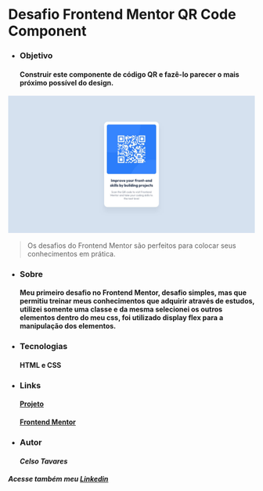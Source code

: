 # Desafio Frontend Mentor QR Code Component

* ### Objetivo
    #### Construir este componente de código QR e fazê-lo parecer o mais próximo possível do design.

![Arquivo Original](design/desktop-design.jpg)
>Os desafios do Frontend Mentor são perfeitos para colocar seus conhecimentos em prática.
* ### Sobre
    #### Meu primeiro desafio no Frontend Mentor, desafio simples, mas que permitiu treinar meus conhecimentos que adquirir através de estudos, utilizei somente uma classe e da mesma selecionei os outros elementos dentro do meu css, foi utilizado display flex para a manipulação dos elementos.
* ### Tecnologias
    #### HTML e CSS
* ### Links
    #### [Projeto](https://celsotavares.github.io/QR-code-component/)
    #### [Frontend Mentor](https://www.frontendmentor.io/profile/CelsoTavares)
* ### Autor
    #### *Celso Tavares*
   
#####                                           Acesse também meu [Linkedin](https://www.linkedin.com/in/celsotavaresjunior/)


